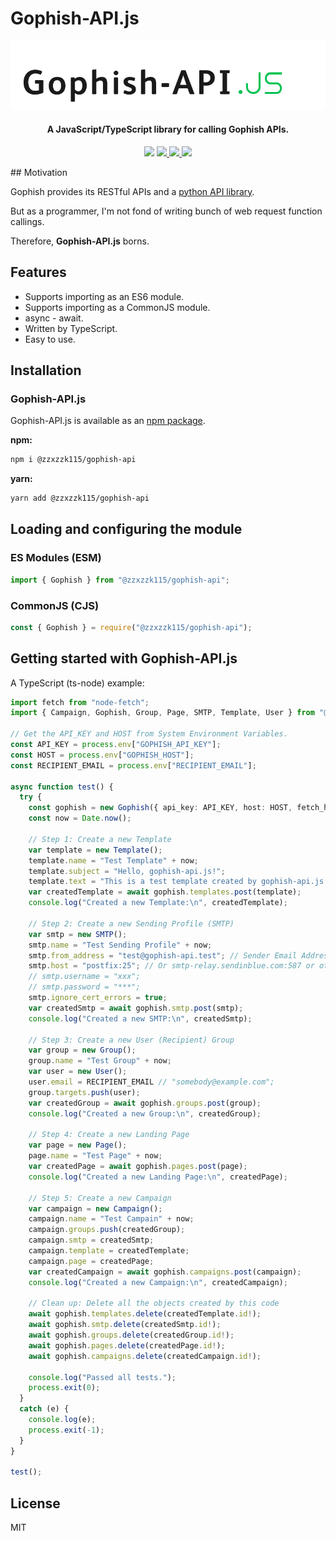 # Gophish-API.js

<div align="center">
    <img src="./docs/media/logo.svg" />
</div>
<h4 align="center">
  A JavaScript/TypeScript library for calling Gophish APIs.
</h4>


<p align="center">
    <a href="https://github.com/zzxzzk115/gophish-api.js/actions" alt="CI">
        <img src="https://img.shields.io/github/actions/workflow/status/zzxzzk115/gophish-api.js/publish.yml?branch=master&label=CI&logo=github" /></a>
    <a href="https://github.com/zzxzzk115/gophish-api.js/issues" alt="GitHub Issues">
        <img src="https://img.shields.io/github/issues/zzxzzk115/gophish-api.js">
    </a>
    <a href="https://github.com/zzxzzk115/gophish-api.js/blob/master/LICENSE" alt="GitHub">
        <img src="https://img.shields.io/github/license/zzxzzk115/gophish-api.js">
    </a>
    <a href="https://www.npmjs.com/package/@zzxzzk115/gophish-api" alt="npm (scoped)">
        <img src="https://img.shields.io/npm/v/@zzxzzk115/gophish-api?logo=npm">
    </a>
</p>
## Motivation

Gophish provides its RESTful APIs and a [python API library](https://github.com/gophish/api-client-python).

But as a programmer, I'm not fond of writing bunch of web request function callings.

Therefore, **Gophish-API.js** borns.

## Features

- Supports importing as an ES6 module.
- Supports importing as a CommonJS module.
- async - await.
- Written by TypeScript.
- Easy to use.

## Installation

### Gophish-API.js

Gophish-API.js is available as an [npm package](https://www.npmjs.com/package/@zzxzzk115/gophish-api).

**npm:**

```bash
npm i @zzxzzk115/gophish-api
```

**yarn:**

```bash
yarn add @zzxzzk115/gophish-api
```

## Loading and configuring the module

### ES Modules (ESM)

```javascript
import { Gophish } from "@zzxzzk115/gophish-api";
```

### CommonJS (CJS)

```javascript
const { Gophish } = require("@zzxzzk115/gophish-api");
```

## Getting started with Gophish-API.js

A TypeScript (ts-node) example:

```typescript
import fetch from "node-fetch";
import { Campaign, Gophish, Group, Page, SMTP, Template, User } from "@zzxzzk115/gophish-api";

// Get the API_KEY and HOST from System Environment Variables.
const API_KEY = process.env["GOPHISH_API_KEY"];
const HOST = process.env["GOPHISH_HOST"];
const RECIPIENT_EMAIL = process.env["RECIPIENT_EMAIL"];

async function test() {
  try {
    const gophish = new Gophish({ api_key: API_KEY, host: HOST, fetch_handler: fetch });
    const now = Date.now();

    // Step 1: Create a new Template
    var template = new Template();
    template.name = "Test Template" + now;
    template.subject = "Hello, gophish-api.js!";
    template.text = "This is a test template created by gophish-api.js!";
    var createdTemplate = await gophish.templates.post(template);
    console.log("Created a new Template:\n", createdTemplate);

    // Step 2: Create a new Sending Profile (SMTP)
    var smtp = new SMTP();
    smtp.name = "Test Sending Profile" + now;
    smtp.from_address = "test@gophish-api.test"; // Sender Email Address
    smtp.host = "postfix:25"; // Or smtp-relay.sendinblue.com:587 or other relay server hosts
    // smtp.username = "xxx";
    // smtp.password = "***";
    smtp.ignore_cert_errors = true;
    var createdSmtp = await gophish.smtp.post(smtp);
    console.log("Created a new SMTP:\n", createdSmtp);

    // Step 3: Create a new User (Recipient) Group
    var group = new Group();
    group.name = "Test Group" + now;
    var user = new User();
    user.email = RECIPIENT_EMAIL // "somebody@example.com";
    group.targets.push(user);
    var createdGroup = await gophish.groups.post(group);
    console.log("Created a new Group:\n", createdGroup);

    // Step 4: Create a new Landing Page
    var page = new Page();
    page.name = "Test Page" + now;
    var createdPage = await gophish.pages.post(page);
    console.log("Created a new Landing Page:\n", createdPage);

    // Step 5: Create a new Campaign
    var campaign = new Campaign();
    campaign.name = "Test Campain" + now;
    campaign.groups.push(createdGroup);
    campaign.smtp = createdSmtp;
    campaign.template = createdTemplate;
    campaign.page = createdPage;
    var createdCampaign = await gophish.campaigns.post(campaign);
    console.log("Created a new Campaign:\n", createdCampaign);

    // Clean up: Delete all the objects created by this code
    await gophish.templates.delete(createdTemplate.id!);
    await gophish.smtp.delete(createdSmtp.id!);
    await gophish.groups.delete(createdGroup.id!);
    await gophish.pages.delete(createdPage.id!);
    await gophish.campaigns.delete(createdCampaign.id!);

    console.log("Passed all tests.");
    process.exit(0);
  }
  catch (e) {
    console.log(e);
    process.exit(-1);
  }
}

test();
```

## License

MIT